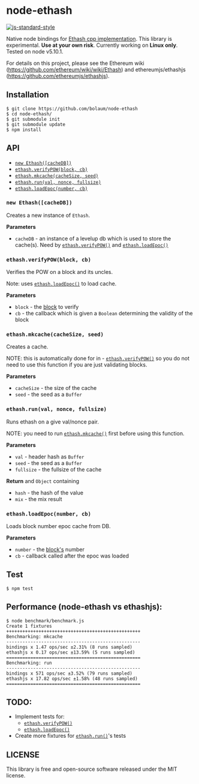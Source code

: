 # node-ethash

[![js-standard-style](https://cdn.rawgit.com/feross/standard/master/badge.svg)](https://github.com/feross/standard)

Native node bindings for [Ethash cpp implementation](https://github.com/ethereum/ethash).
This library is experimental. **Use at your own risk**.
Currently working on **Linux only**. Tested on node v5.10.1.

For details on this project, please see the Ethereum wiki (https://github.com/ethereum/wiki/wiki/Ethash)
and ethereumjs/ethashjs (https://github.com/ethereumjs/ethashjs).

## Installation

```
$ git clone https://github.com/bolaum/node-ethash
$ cd node-ethash/
$ git submodule init
$ git submodule update
$ npm install
```

## API

- [`new Ethash([cacheDB])`](#newethashcachedb)
- [`ethash.verifyPOW(block, cb)`](#ethashverifypowblock-cb)
- [`ethash.mkcache(cacheSize, seed)`](#ethashmkcachecachesize-seed)
- [`ethash.run(val, nonce, fullsize)`](#ethashrunval-nonce-fullsize)
- [`ethash.loadEpoc(number, cb)`](#ethashloadepocnumber-cb)

### `new Ethash([cacheDB])`
Creates a new instance of `Ethash`.

**Parameters**
- `cacheDB` - an instance of a levelup db which is used to store the cache(s). Need by
[`ethash.verifyPOW()`](#ethashverifypowblock-cb) and
[`ethash.loadEpoc()`](#ethashloadepocnumber-cb)

### `ethash.verifyPOW(block, cb)`
Verifies the POW on a block and its uncles.

Note: uses [`ethash.loadEpoc()`](#ethashloadepocnumber-cb) to load cache.

**Parameters**  
- `block` - the [block](https://github.com/ethereum/ethereumjs-block) to verify
- `cb` - the callback which is given a `Boolean` determining the validity of the block

### `ethash.mkcache(cacheSize, seed)`
Creates a cache.

NOTE: this is automatically done for in  - [`ethash.verifyPOW()`](#ethashverifypowblock-cb)
so you do not need to use this function if you are just validating blocks.

**Parameters**
- `cacheSize` - the size of the cache
- `seed` - the seed as a `Buffer`

### `ethash.run(val, nonce, fullsize)`
Runs ethash on a give val/nonce pair.

NOTE: you need to run [`ethash.mkcache()`](#ethashmkcachecachesize-seed)
first before using this function.

**Parameters**
- `val` - header hash as `Buffer`
- `seed` - the seed as a `Buffer`
- `fullsize` - the fullsize of the cache

**Return**
and `Object` containing
- `hash`  - the hash of the value
- `mix` - the mix result

### `ethash.loadEpoc(number, cb)`
Loads block number epoc cache from DB.

**Parameters**  
- `number` - the [block's](https://github.com/ethereum/ethereumjs-block) number
- `cb` - callback called after the epoc was loaded

## Test
`$ npm test`

## Performance (node-ethash vs ethashjs):
```
$ node benchmark/benchmark.js
Create 1 fixtures
++++++++++++++++++++++++++++++++++++++++++++++++++
Benchmarking: mkcache
--------------------------------------------------
bindings x 1.47 ops/sec ±2.31% (8 runs sampled)
ethashjs x 0.17 ops/sec ±13.59% (5 runs sampled)
==================================================
Benchmarking: run
--------------------------------------------------
bindings x 571 ops/sec ±3.52% (79 runs sampled)
ethashjs x 17.82 ops/sec ±1.58% (48 runs sampled)
==================================================
```

## TODO:
- Implement tests for:
  - [`ethash.verifyPOW()`](#ethashverifypowblock-cb)
  - [`ethash.loadEpoc()`](#ethashloadepocnumber-cb)
- Create more fixtures for [`ethash.run()`](#ethashrunval-nonce-fullsize)'s tests

## LICENSE

This library is free and open-source software released under the MIT license.
